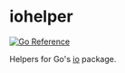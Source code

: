 # iohelper
[![Go Reference](https://pkg.go.dev/badge/github.com/solsw/iohelper.svg)](https://pkg.go.dev/github.com/solsw/iohelper)

Helpers for Go's [io](https://pkg.go.dev/io) package.
